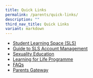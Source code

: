 ```yaml
---
title: Quick Links
permalink: /parents/quick-links/
description: ""
third_nav_title: Quick Links
variant: markdown
---
```

<ul>
<li><a href="https://vle.learning.moe.edu.sg/login" target="_blank" rel="noopener">Student Learning Space (SLS)</a></li>
<li><a href="/files/sls%20account%20management%20-%20guide%20for%20students%20(secjcci).pdf" target="_blank" rel="noopener">Guide to SLS Account Management</a></li>
<li><a href="/parents/quick-links/sexuality-education/" target="_blank" rel="noopener">Sexuality Education</a></li>
<li><a href="/parents/quick-links/learning-for-life-programme" target="_blank" rel="noopener">Learning for Life Programme</a></li>

<li><a href="/faq/" target="_blank" rel="noopener">FAQs</a></li>
<li><a href="https://pg.moe.edu.sg/" target="_blank" rel="noopener">Parents Gateway</a></li>
</ul>